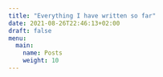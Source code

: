```yaml
---
title: "Everything I have written so far"
date: 2021-08-26T22:46:13+02:00
draft: false
menu:
  main:
    name: Posts
    weight: 10
---
```

